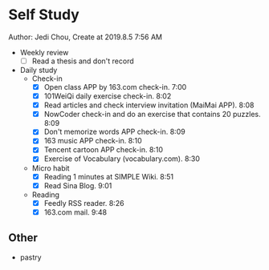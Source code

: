# Self Study

Author: Jedi Chou, Create at 2019.8.5 7:56 AM

* Weekly review
  -[ ] Read a thesis and don't record

* Daily study
  * Check-in
    -[x] Open class APP by 163.com check-in. 7:00
    -[x] 101WeiQi daily exercise check-in. 8:02
    -[x] Read articles and check interview invitation (MaiMai APP). 8:08
    -[x] NowCoder check-in and do an exercise that contains 20 puzzles. 8:09
    -[x] Don't memorize words APP check-in. 8:09
    -[x] 163 music APP check-in. 8:10
    -[x] Tencent cartoon APP check-in. 8:10
    -[x] Exercise of Vocabulary (vocabulary.com). 8:30

  * Micro habit
    -[x] Reading 1 minutes at SIMPLE Wiki. 8:51
    -[x] Read Sina Blog. 9:01

  * Reading
    -[x] Feedly RSS reader. 8:26
    -[x] 163.com mail. 9:48

## Other

* pastry

